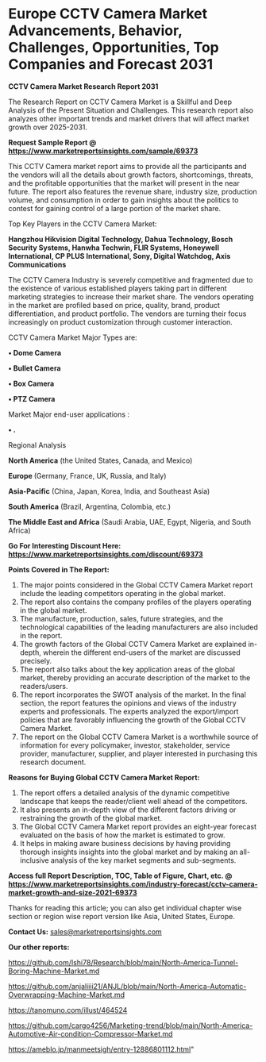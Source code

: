 # Europe CCTV Camera Market Advancements, Behavior, Challenges, Opportunities, Top Companies and Forecast 2031

<strong>CCTV Camera Market Research Report 2031</strong>

The Research Report on CCTV Camera Market is a Skillful and Deep Analysis of the Present Situation and Challenges. This research report also analyzes other important trends and market drivers that will affect market growth over 2025-2031.

<strong>Request Sample Report @ <a href=https://www.marketreportsinsights.com/sample/69373>https://www.marketreportsinsights.com/sample/69373</a></strong>

This CCTV Camera market report aims to provide all the participants and the vendors will all the details about growth factors, shortcomings, threats, and the profitable opportunities that the market will present in the near future. The report also features the revenue share, industry size, production volume, and consumption in order to gain insights about the politics to contest for gaining control of a large portion of the market share.

Top Key Players in the CCTV Camera Market:

<strong>Hangzhou Hikvision Digital Technology, Dahua Technology, Bosch Security Systems, Hanwha Techwin, FLIR Systems, Honeywell International, CP PLUS International, Sony, Digital Watchdog, Axis Communications</strong>

The CCTV Camera Industry is severely competitive and fragmented due to the existence of various established players taking part in different marketing strategies to increase their market share. The vendors operating in the market are profiled based on price, quality, brand, product differentiation, and product portfolio. The vendors are turning their focus increasingly on product customization through customer interaction.

CCTV Camera Market Major Types are:

<strong>• Dome Camera

• Bullet Camera

• Box Camera

• PTZ Camera</strong>

Market Major end-user applications :

<strong>• .</strong>

Regional Analysis

</u><strong><b>North America</b></strong> (the United States, Canada, and Mexico)

<strong><b>Europe </b></strong>(Germany, France, UK, Russia, and Italy)

<strong><b>Asia-Pacific</b></strong> (China, Japan, Korea, India, and Southeast Asia)

<strong><b>South America</b></strong> (Brazil, Argentina, Colombia, etc.)

<strong><b>The Middle East and Africa</b></strong> (Saudi Arabia, UAE, Egypt, Nigeria, and South Africa)

<strong>Go For Interesting Discount Here: <a href=https://www.marketreportsinsights.com/discount/69373>https://www.marketreportsinsights.com/discount/69373</a></strong>

<strong>Points Covered in The Report:</strong>
<ol>
  <li>The major points considered in the Global CCTV Camera Market report include the leading competitors operating in the global market.</li>
  <li>The report also contains the company profiles of the players operating in the global market.</li>
  <li>The manufacture, production, sales, future strategies, and the technological capabilities of the leading manufacturers are also included in the report.</li>
  <li>The growth factors of the Global CCTV Camera Market are explained in-depth, wherein the different end-users of the market are discussed precisely.</li>
  <li>The report also talks about the key application areas of the global market, thereby providing an accurate description of the market to the readers/users.</li>
  <li>The report incorporates the SWOT analysis of the market. In the final section, the report features the opinions and views of the industry experts and professionals. The experts analyzed the export/import policies that are favorably influencing the growth of the Global CCTV Camera Market.</li>
  <li>The report on the Global CCTV Camera Market is a worthwhile source of information for every policymaker, investor, stakeholder, service provider, manufacturer, supplier, and player interested in purchasing this research document.</li>
</ol>
<strong>Reasons for Buying Global CCTV Camera Market Report:</strong>

<ol>
  <li>The report offers a detailed analysis of the dynamic competitive landscape that keeps the reader/client well ahead of the competitors.</li>
  <li>It also presents an in-depth view of the different factors driving or restraining the growth of the global market.</li>
  <li>The Global CCTV Camera Market report provides an eight-year forecast evaluated on the basis of how the market is estimated to grow.</li>
  <li>It helps in making aware business decisions by having providing thorough insights insights into the global market and by making an all-inclusive analysis of the key market segments and sub-segments.</li>
</ol>
<strong>Access full Report Description, TOC, Table of Figure, Chart, etc. @ <a href=https://www.marketreportsinsights.com/industry-forecast/cctv-camera-market-growth-and-size-2021-69373>https://www.marketreportsinsights.com/industry-forecast/cctv-camera-market-growth-and-size-2021-69373</a></strong>


Thanks for reading this article; you can also get individual chapter wise section or region wise report version like Asia, United States, Europe.

<strong>Contact Us:</strong>
sales@marketreportsinsights.com

<strong>Our other reports:</strong>

<a href=https://github.com/Ishi78/Research/blob/main/North-America-Tunnel-Boring-Machine-Market.md>https://github.com/Ishi78/Research/blob/main/North-America-Tunnel-Boring-Machine-Market.md</a>

<a href=https://github.com/anjaliiii21/ANJL/blob/main/North-America-Automatic-Overwrapping-Machine-Market.md>https://github.com/anjaliiii21/ANJL/blob/main/North-America-Automatic-Overwrapping-Machine-Market.md</a>

<a href=https://tanomuno.com/illust/464524>https://tanomuno.com/illust/464524</a>

<a href=https://github.com/cargo4256/Marketing-trend/blob/main/North-America-Automotive-Air-condition-Compressor-Market.md>https://github.com/cargo4256/Marketing-trend/blob/main/North-America-Automotive-Air-condition-Compressor-Market.md</a>

<a href=https://ameblo.jp/manmeetsigh/entry-12886801112.html>https://ameblo.jp/manmeetsigh/entry-12886801112.html</a>"
